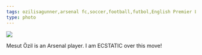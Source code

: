 ```yaml
---
tags: ozilisagunner,arsenal fc,soccer,football,futbol,English Premier League
type: photo
---
```

<img src="http://25.media.tumblr.com/144bda3ced5ef28e50c39eab282bca0b/tumblr_msiqwnHpm91rdkc0do1_1280.jpg" />

<p>Mesut &Ouml;zil is an Arsenal player. I am ECSTATIC over this move!&nbsp;</p>
